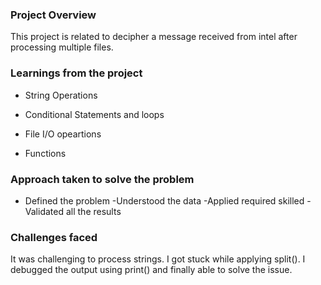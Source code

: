 ### Project Overview

 This project is related to decipher a message  received from intel after processing multiple files.


### Learnings from the project

 - String Operations

- Conditional Statements and loops

- File I/O opeartions

- Functions


### Approach taken to solve the problem

 - Defined the problem
-Understood the data
-Applied required skilled
-Validated all the results 


### Challenges faced

 It was challenging to process strings. I  got stuck while applying split().
I debugged the output using print() and finally able to solve the issue.



